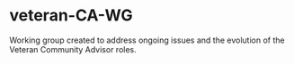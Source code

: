 # veteran-CA-WG
Working group created to address ongoing issues and the evolution of the Veteran Community Advisor roles.
